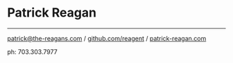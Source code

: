 # Patrick Reagan
---

[patrick@the-reagans.com](mailto:patrick@the-reagans.com) / [github.com/reagent](https://github.com/reagent) / [patrick-reagan.com](https://patrick-reagan.com)

ph: 703.303.7977
